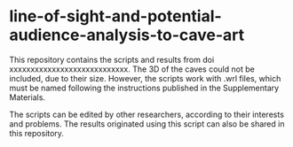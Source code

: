 # line-of-sight-and-potential-audience-analysis-to-cave-art
This repository contains the scripts and results from doi xxxxxxxxxxxxxxxxxxxxxxxxxxxx.
The 3D of the caves could not be included, due to their size. However, the scripts work 
with .wrl files, which must be named following the instructions published in the Supplementary Materials.

The scripts can be edited by other researchers, according to their interests and problems. 
The results originated using this script can also be shared in this repository.
